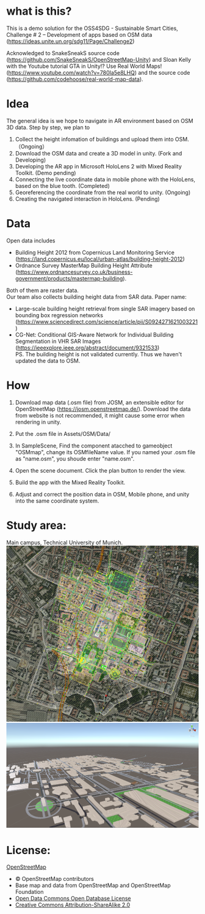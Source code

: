 # what is this?
This is a demo solution for the OSS4SDG - Sustainable Smart Cities, Challenge # 2 – Development of apps based on OSM data (https://ideas.unite.un.org/sdg11/Page/Challenge2)

Acknowledged to SnakeSneakS source code (https://github.com/SnakeSneakS/OpenStreetMap-Unity) and Sloan Kelly with the Youtube tutorial GTA in Unity!? Use Real World Maps! (https://www.youtube.com/watch?v=780Ia5e8LHQ) and the source code (https://github.com/codehoose/real-world-map-data).

# Idea
The general idea is we hope to navigate in AR environment based on OSM 3D data. Step by step, we plan to
1. Collect the height infomation of buildings and upload them into OSM. （Ongoing）
2. Download the OSM data and create a 3D model in unity. (Fork and Developing)
3. Developing the AR app in Microsoft HoloLens 2 with Mixed Reality Toolkit. (Demo pending)
4. Connecting the live coordinate data in mobile phone with the HoloLens, based on the blue tooth. (Completed)
5. Georeferencing the coordinate from the real world to unity. (Ongoing)
6. Creating the navigated interaction in HoloLens. (Pending)

# Data
Open data includes
  - Building Height 2012 from Copernicus Land Monitoring Service (https://land.copernicus.eu/local/urban-atlas/building-height-2012)
  - Ordnance Survey MasterMap Building Height Attribute (https://www.ordnancesurvey.co.uk/business-government/products/mastermap-building).  

Both of them are raster data.  
Our team also collects building height data from SAR data. Paper name:  
  - Large-scale building height retrieval from single SAR imagery based on bounding box regression networks (https://www.sciencedirect.com/science/article/pii/S0924271621003221)  
  - CG-Net: Conditional GIS-Aware Network for Individual Building Segmentation in VHR SAR Images (https://ieeexplore.ieee.org/abstract/document/9321533)  
PS. The building height is not validated currently. Thus we haven't updated the data to OSM.

# How
1. Download map data (.osm file) from JOSM, an extensible editor for OpenStreetMap (https://josm.openstreetmap.de/). Download the data from website is not recommended, it might cause some error when rendering in unity.

2. Put the .osm file in Assets/OSM/Data/

3. In SampleScene, Find the component <MapController> atacched to gameobject "OSMmap", change its OSMfileName value. If you named your .osm file as "name.osm", you shoude enter "name.osm". 

4. Open the scene document. Click the plan button to render the view.

5. Build the app with the Mixed Reality Toolkit.

6. Adjust and correct the position data in OSM, Mobile phone, and unity into the same coordinate system.


# Study area:
Main campus, Technical University of Munich.
![OSM](https://github.com/Leonival/Mapping-OSM-in-live-AR-environment/blob/286710b06e4cb9e8bf2aeba18fc55650860181a9/Assets/OSM%20of%20TUM.png)
![unity](https://github.com/Leonival/Mapping-OSM-in-live-AR-environment/blob/0ffd786200677f49d7f451300256f6fda7cf7895/OSM%20in%20Munich.png)

# License: 
[OpenStreetMap](https://www.openstreetmap.org/copyright/)
- © OpenStreetMap contributors
- Base map and data from OpenStreetMap and OpenStreetMap Foundation
- [Open Data Commons Open Database License](https://opendatacommons.org/licenses/odbl/)
- [Creative Commons Attribution-ShareAlike 2.0](https://creativecommons.org/licenses/by-sa/2.0/)
